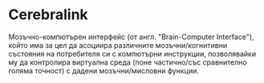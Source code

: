 # Cerebralink
Мозъчно-компютърен интерфейс (от англ. "Brain-Computer Interface"), който има за цел да асоциира различните мозъчни/когнитивни състояния на потребителя си с компютърни инструкции, позволявайки му да контролира виртуална среда (поне частично/със сравнително голяма точност) с дадени мозъчни/мисловни функции.
